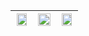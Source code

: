<div align="center">

| <div align="center"><img src="https://nathanyor.io/spinning-ball.webp#center" width="90%" height="90%" /></div> | <div align="center"><img src="https://github-readme-stats.vercel.app/api/top-langs/?username=Nathan-Yorio&layout=compact&theme=vue-dark&langs_count=6" width="100%"></div> | <div align="center"><img src="https://nathanyor.io/spinning-ball.webp#center" width="90%" height="90%" /></div> |
| --- | --- | --- |

</div>

<!--- 
https://github.com/anuraghazra/github-readme-stats/blob/master/themes/README.md
https://github.com/anuraghazra/github-readme-stats

  <img src="https://github-readme-stats.vercel.app/api?username=Nathan-Yorio&theme=cobalt&show_icons=true&hide_border=false&include_all_commits=true&count_private=true" width="33%">

--->
